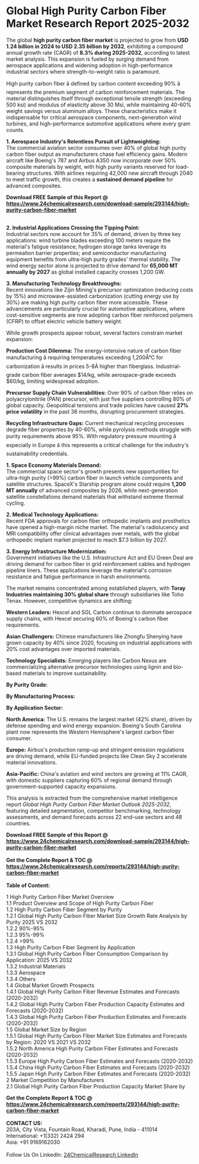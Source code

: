 <h1>Global High Purity Carbon Fiber Market Research Report 2025-2032</h1><p>The global <strong>high purity carbon fiber market</strong> is projected to grow from <strong>USD 1.24 billion in 2024 to USD 2.35 billion by 2032</strong>, exhibiting a compound annual growth rate (CAGR) of <strong>8.3% during 2025-2032</strong>, according to latest market analysis. This expansion is fueled by surging demand from aerospace applications and widening adoption in high-performance industrial sectors where strength-to-weight ratio is paramount.</p><p>High purity carbon fiber â defined by carbon content exceeding 90% â represents the premium segment of carbon reinforcement materials. The material distinguishes itself through exceptional tensile strength (exceeding 500 ksi) and modulus of elasticity above 30 Msi, while maintaining 40-60% weight savings versus aluminum alloys. These characteristics make it indispensable for critical aerospace components, next-generation wind turbines, and high-performance automotive applications where every gram counts.</p><p><strong>1. Aerospace Industry's Relentless Pursuit of Lightweighting:</strong><br>
The commercial aviation sector consumes over 40% of global high purity carbon fiber output as manufacturers chase fuel efficiency gains. Modern aircraft like Boeing's 787 and Airbus A350 now incorporate over 50% composite materials by weight, with high purity variants reserved for load-bearing structures. With airlines requiring 42,000 new aircraft through 2040 to meet traffic growth, this creates a <strong>sustained demand pipeline</strong> for advanced composites.</p><div><b>Download FREE Sample of this Report @ 
            <a href="https://www.24chemicalresearch.com/download-sample/293144/high-purity-carbon-fiber-market">
            https://www.24chemicalresearch.com/download-sample/293144/high-purity-carbon-fiber-market</a></b></div><br><p><strong>2. Industrial Applications Crossing the Tipping Point:</strong><br>
Industrial sectors now account for 35% of demand, driven by three key applications: wind turbine blades exceeding 100 meters require the material's fatigue resistance; hydrogen storage tanks leverage its permeation barrier properties; and semiconductor manufacturing equipment benefits from ultra-high purity grades' thermal stability. The wind energy sector alone is projected to drive demand for <strong>65,000 MT annually by 2027</strong> as global installed capacity crosses 1,200 GW.</p><p><strong>3. Manufacturing Technology Breakthroughs:</strong><br>
Recent innovations like Zijin Mining's precursor optimization (reducing costs by 15%) and microwave-assisted carbonization (cutting energy use by 30%) are making high purity carbon fiber more accessible. These advancements are particularly crucial for automotive applications, where cost-sensitive segments are now adopting carbon fiber reinforced polymers (CFRP) to offset electric vehicle battery weight.</p><p>While growth prospects appear robust, several factors constrain market expansion:</p><p><strong>Production Cost Dilemma:</strong> The energy-intensive nature of carbon fiber manufacturing â requiring temperatures exceeding 1,200Â°C for carbonization â results in prices 5-8Ã higher than fiberglass. Industrial-grade carbon fiber averages $14/kg, while aerospace-grade exceeds $60/kg, limiting widespread adoption.</p><p><strong>Precursor Supply Chain Vulnerabilities:</strong> Over 90% of carbon fiber relies on polyacrylonitrile (PAN) precursor, with just five suppliers controlling 80% of global capacity. Geopolitical tensions and trade policies have caused <strong>27% price volatility</strong> in the past 36 months, disrupting procurement strategies.</p><p><strong>Recycling Infrastructure Gaps:</strong> Current mechanical recycling processes degrade fiber properties by 40-60%, while pyrolysis methods struggle with purity requirements above 95%. With regulatory pressure mounting â especially in Europe â this represents a critical challenge for the industry's sustainability credentials.</p><p><strong>1. Space Economy Materials Demand:</strong><br>
The commercial space sector's growth presents new opportunities for ultra-high purity (&gt;99%) carbon fiber in launch vehicle components and satellite structures. SpaceX's Starship program alone could require <strong>1,200 MT annually</strong> of advanced composites by 2026, while next-generation satellite constellations demand materials that withstand extreme thermal cycling.</p><p><strong>2. Medical Technology Applications:</strong><br>
Recent FDA approvals for carbon fiber orthopedic implants and prosthetics have opened a high-margin niche market. The material's radiolucency and MRI compatibility offer clinical advantages over metals, with the global orthopedic implant market projected to reach $7.3 billion by 2027.</p><p><strong>3. Energy Infrastructure Modernization:</strong><br>
Government initiatives like the U.S. Infrastructure Act and EU Green Deal are driving demand for carbon fiber in grid reinforcement cables and hydrogen pipeline liners. These applications leverage the material's corrosion resistance and fatigue performance in harsh environments.</p><p>The market remains concentrated among established players, with <strong>Toray Industries maintaining 30% global share</strong> through subsidiaries like Toho Tenax. However, competitive dynamics are shifting:</p><p><strong>Western Leaders:</strong> Hexcel and SGL Carbon continue to dominate aerospace supply chains, with Hexcel securing 60% of Boeing's carbon fiber requirements.</p><p><strong>Asian Challengers:</strong> Chinese manufacturers like Zhongfu Shenying have grown capacity by 40% since 2020, focusing on industrial applications with 20% cost advantages over imported materials.</p><p><strong>Technology Specialists:</strong> Emerging players like Carbon Nexus are commercializing alternative precursor technologies using lignin and bio-based materials to improve sustainability.</p><p><strong>By Purity Grade:</strong></p><p><strong>By Manufacturing Process:</strong></p><p><strong>By Application Sector:</strong></p><p><strong>North America:</strong> The U.S. remains the largest market (42% share), driven by defense spending and wind energy expansion. Boeing's South Carolina plant now represents the Western Hemisphere's largest carbon fiber consumer.</p><p><strong>Europe:</strong> Airbus's production ramp-up and stringent emission regulations are driving demand, while EU-funded projects like Clean Sky 2 accelerate material innovations.</p><p><strong>Asia-Pacific:</strong> China's aviation and wind sectors are growing at 11% CAGR, with domestic suppliers capturing 60% of regional demand through government-supported capacity expansions.</p><p>This analysis is extracted from the comprehensive market intelligence report <em>Global High Purity Carbon Fiber Market Outlook 2025-2032</em>, featuring detailed segmentation, competitor benchmarking, technology assessments, and demand forecasts across 22 end-use sectors and 48 countries.</p><div><b>Download FREE Sample of this Report @ 
            <a href="https://www.24chemicalresearch.com/download-sample/293144/high-purity-carbon-fiber-market">
            https://www.24chemicalresearch.com/download-sample/293144/high-purity-carbon-fiber-market</a></b></div><br><div><b>Get the Complete Report & TOC @ 
            <a href="https://www.24chemicalresearch.com/reports/293144/high-purity-carbon-fiber-market">
            https://www.24chemicalresearch.com/reports/293144/high-purity-carbon-fiber-market</a></b></div><br>
            <b>Table of Content:</b><p>1 High Purity Carbon Fiber Market Overview<br />
    1.1 Product Overview and Scope of High Purity Carbon Fiber<br />
    1.2 High Purity Carbon Fiber Segment by Purity<br />
        1.2.1 Global High Purity Carbon Fiber Market Size Growth Rate Analysis by Purity 2025 VS 2032<br />
        1.2.2 90%-95%<br />
        1.2.3 95%-99%<br />
        1.2.4 >99%<br />
    1.3 High Purity Carbon Fiber Segment by Application<br />
        1.3.1 Global High Purity Carbon Fiber Consumption Comparison by Application: 2025 VS 2032<br />
        1.3.2 Industrial Materials<br />
        1.3.3 Aerospace<br />
        1.3.4 Others<br />
    1.4 Global Market Growth Prospects<br />
        1.4.1 Global High Purity Carbon Fiber Revenue Estimates and Forecasts (2020-2032)<br />
        1.4.2 Global High Purity Carbon Fiber Production Capacity Estimates and Forecasts (2020-2032)<br />
        1.4.3 Global High Purity Carbon Fiber Production Estimates and Forecasts (2020-2032)<br />
    1.5 Global Market Size by Region<br />
        1.5.1 Global High Purity Carbon Fiber Market Size Estimates and Forecasts by Region: 2020 VS 2021 VS 2032<br />
        1.5.2 North America High Purity Carbon Fiber Estimates and Forecasts (2020-2032)<br />
        1.5.3 Europe High Purity Carbon Fiber Estimates and Forecasts (2020-2032)<br />
        1.5.4 China High Purity Carbon Fiber Estimates and Forecasts (2020-2032)<br />
        1.5.5 Japan High Purity Carbon Fiber Estimates and Forecasts (2020-2032)<br />
2 Market Competition by Manufacturers<br />
    2.1 Global High Purity Carbon Fiber Production Capacity Market Share by</p><div><b>Get the Complete Report & TOC @ 
            <a href="https://www.24chemicalresearch.com/reports/293144/high-purity-carbon-fiber-market">
            https://www.24chemicalresearch.com/reports/293144/high-purity-carbon-fiber-market</a></b></div><br><b>CONTACT US:</b><br>
            203A, City Vista, Fountain Road, Kharadi, Pune, India - 411014<br>
            International: +1(332) 2424 294<br>
            Asia: +91 9169162030 <br><br>
            Follow Us On LinkedIn: <a href="https://www.linkedin.com/company/24chemicalresearch/">24ChemicalResearch LinkedIn</a>
